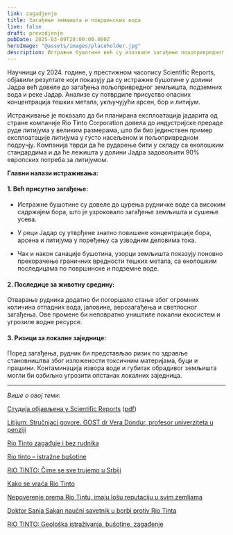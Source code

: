 ```yaml
---
link: zagadjenje
title: Загађење земљишта и површинских вода 
live: false
draft: prevodjenje
pubDate: 2025-03-09T20:00:00.000Z
heroImage: "@assets/images/placeholder.jpg"
description: Истражне бушотине већ су изазвале загађење пољопривредног земљишта, подземних вода и реке Јадар тешким металима (арсен, бор, литијум). Постоје велики ризици за резерве подземних вода.
---
```

Научници су 2024. године, у престижном часопису Scientific Reports, објавили резултате који показују да су истражне бушотине у долини Јадра већ довеле до загађења пољопривредног земљишта, подземних вода и реке Јадар. Анализе су потврдиле присуство опасних концентрација тешких метала, укључујући арсен, бор и литијум.

Истраживање је показало да би планирана експлоатација јадарита од стране компаније Rio Tinto Corporation довела до индустријске прераде руде литијума у великим размерама, што би био јединствен пример експлоатације литијума у густо насељеном и пољопривредном подручју. Компанија тврди да ће рударење бити у складу са еколошким стандардима и да ће лежишта у долини Јадра задовољити 90% европских потреба за литијумом.

**Главни налази истраживања:**
#### 1. Већ присутно загађење:
- Истражне бушотине су довеле до цурења рудничке воде са високим садржајем бора, што је узроковало загађење земљишта и сушење усева.

- У реци Јадар су утврђене знатно повишене концентрације бора, арсена и литијума у поређењу са узводним деловима тока.

- Чак и након санације бушотина, узорци земљишта показују поновно прекорачење граничних вредности тешких метала, са еколошким последицама по површинске и подземне воде.


#### 2. Последице за животну средину:
Отварање рудника додатно би погоршало стање због огромних количина отпадних вода, јаловине, аерозагађења и светлосног загађења. Ове промене би неповратно уништиле локални екосистем и угрозиле водне ресурсе.

#### 3. Ризици за локалне заједнице:
Поред загађења, рудник би представљао ризик по здравље становништва због изложености токсичним материјама, буци и прашини. Контаминација извора воде и губитак обрадивог земљишта могли би озбиљно угрозити опстанак локалних заједница.

<hr/>

*Више о овој теми:*

[Студија објављена у Scientific Reports](https://www.nature.com/articles/s41598-024-68072-9) ([pdf](https://drive.google.com/file/d/15hyzrEE5Pl_KMXrth66BuKOEl3CyD7Kc/view?usp=drive_link))

[Litijum: Stručnjaci govore. GOST dr Vera Dondur, profesor univerziteta u penziji](https://www.youtube.com/watch?v=gZ6teq9bxtY&ab_channel=Litijum%3Astru%C4%8Dnjacigovore)

[Rio Tinto zagađuje i bez rudnika](https://www.danas.rs/vesti/drustvo/rio-tinto-zagadjuje-i-bez-rudnika-mestane-brinu-busotine-koje-cure-i-crvene-bare-u-njivama/)

[Rio tinto – istražne bušotine](https://www.youtube.com/watch?v=lMAmHy3CiKw&ab_channel=VladanJakovljevi%C4%87)

[RIO TINTO: Čime se sve trujemo u Srbiji](https://www.youtube.com/watch?v=ENMLOTnHKo4&ab_channel=Agelast)

[Kako se vraća Rio Tinto ](https://www.youtube.com/watch?v=6MsWSb9PRKk&ab_channel=Dnevnik)

[Nepoverenje prema Rio Tintu, imaju lošu reputaciju u svim zemljama](https://www.youtube.com/watch?v=jCLmtnvm8EI&ab_channel=N1)

[Doktor Sanja Sakan naučni savetnik u borbi protiv Rio Tinta](https://www.youtube.com/watch?v=8eDrQcZ56M8&ab_channel=Politi%C4%8DkiGlobusSrbije)

[RIO TINTO: Geološka istraživanja, bušotine, zagađenje](https://www.youtube.com/watch?v=zDQ2tZEk0GQ&list=PLUyPm-VN_jNx_9_Pc3cfMKJmn_ZWF9Mn0&index=6&ab_channel=Agelast)

